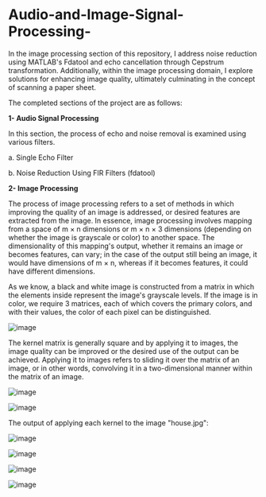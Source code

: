 
# Audio-and-Image-Signal-Processing-
In the image processing section of this repository, I address noise reduction using MATLAB's Fdatool and echo cancellation through Cepstrum transformation. Additionally, within the image processing domain, I explore solutions for enhancing image quality, ultimately culminating in the concept of scanning a paper sheet.

The completed sections of the project are as follows:

**1- Audio Signal Processing**

In this section, the process of echo and noise removal is examined using various filters.

a. Single Echo Filter

b. Noise Reduction Using FIR Filters (fdatool)

**2- Image Processing**

The process of image processing refers to a set of methods in which improving the quality of an image is addressed, or desired features are extracted from the image. In essence, image processing involves mapping from a space of m × n dimensions or m × n × 3 dimensions (depending on whether the image is grayscale or color) to another space. The dimensionality of this mapping's output, whether it remains an image or becomes features, can vary; in the case of the output still being an image, it would have dimensions of m × n, whereas if it becomes features, it could have different dimensions.

As we know, a black and white image is constructed from a matrix in which the elements inside represent the image's grayscale levels. If the image is in color, we require 3 matrices, each of which covers the primary colors, and with their values, the color of each pixel can be distinguished.

![image](https://github.com/ErfanPanahi/Audio-and-Image-Signal-Processing/assets/107314081/63622983-c943-4464-bc0c-13a859952e5f)

The kernel matrix is generally square and by applying it to images, the image quality can be improved or the desired use of the output can be achieved. Applying it to images refers to sliding it over the matrix of an image, or in other words, convolving it in a two-dimensional manner within the matrix of an image.

![image](https://github.com/ErfanPanahi/Audio-and-Image-Signal-Processing/assets/107314081/9c0f4f69-7e0b-4fec-842e-ce896ded426f)

![image](https://github.com/ErfanPanahi/Audio-and-Image-Signal-Processing/assets/107314081/4bbc6892-e973-4bc1-a7a6-043127fc6da2)

The output of applying each kernel to the image "house.jpg":

![image](https://github.com/ErfanPanahi/Audio-and-Image-Signal-Processing/assets/107314081/1d0e265e-b9d3-45ef-bf77-30c61e89e134)


![image](https://github.com/ErfanPanahi/Audio-and-Image-Signal-Processing/assets/107314081/99453278-aa77-499d-8468-f1196327dbbd)


![image](https://github.com/ErfanPanahi/Audio-and-Image-Signal-Processing/assets/107314081/1eec4672-2424-4f57-a098-18bc544df0bf)

![image](https://github.com/ErfanPanahi/Audio-and-Image-Signal-Processing/assets/107314081/5eeb25af-fa4e-418f-857b-2a634cc924cf)

